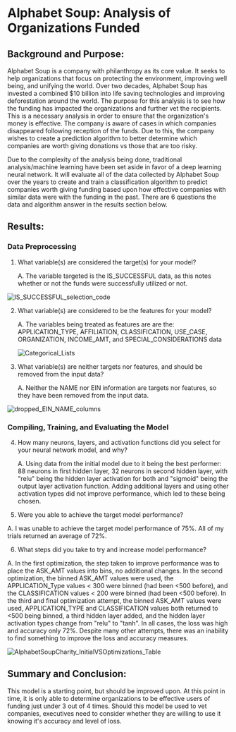# Alphabet Soup: Analysis of Organizations Funded

## Background and Purpose:
Alphabet Soup is a company with philanthropy as its core value. It seeks to help organizations that focus on protecting the environment, improving well being, and unifying the world. Over two decades, Alphabet Soup has invested a combined $10 billion into life saving technologies and improving deforestation around the world. The purpose for this analysis is to see how the funding has impacted the organizations and further vet the recipients. This is a necessary analysis in order to ensure that the organization's money is effective. The company is aware of cases in which companies disappeared following reception of the funds. Due to this, the company wishes to create a prediction algorithm to better determine which companies are worth giving donations vs those that are too risky. 

Due to the complexity of the analysis being done, traditional analysis/machine learning have been set aside in favor of a deep learning neural network. It will evaluate all of the data collected by Alphabet Soup over the years to create and train a classification algorithm to predict companies worth giving funding based upon how effective companies with similar data were with the funding in the past. There are 6 questions the data and algorithm answer in the results section below.

## Results:

### Data Preprocessing

1) What variable(s) are considered the target(s) for your model?
    
    A. The variable targeted is the IS_SUCCESSFUL data, as this notes whether or not the funds were successfully utilized or not.

![IS_SUCCESSFUL_selection_code](https://user-images.githubusercontent.com/101941048/215592677-92e3aed8-c43a-4097-b96c-0fc46ee11f43.png)

2) What variable(s) are considered to be the features for your model?
    
    A. The variables being treated as features are are the: APPLICATION_TYPE, AFFILIATION, CLASSIFICATION, USE_CASE, ORGANIZATION, INCOME_AMT, and SPECIAL_CONSIDERATIONS data
    
    ![Categorical_Lists](https://user-images.githubusercontent.com/101941048/215592066-50e9101e-b773-41be-82dc-5fff49b4c568.png)
    
3) What variable(s) are neither targets nor features, and should be removed from the input data?
    
    A. Neither the NAME nor EIN information are targets nor features, so they have been removed from the input data.

![dropped_EIN_NAME_columns](https://user-images.githubusercontent.com/101941048/215592367-3d4c7538-9bb5-4721-b223-02e3eaa2072a.png)

### Compiling, Training, and Evaluating the Model

4) How many neurons, layers, and activation functions did you select for your neural network model, and why?

    A. Using data from the initial model due to it being the best performer: 88 neurons in first hidden layer, 32 neurons in second hidden layer, with "relu" being the hidden layer activation for both and "sigmoid" being the output layer activation function. Adding additional layers and using other activation types did not improve performance, which led to these being chosen.

5) Were you able to achieve the target model performance?

  A. I was unable to achieve the target model performance of 75%. All of my trials returned an average of 72%.

6) What steps did you take to try and increase model performance?
  
  A. In the first optimization, the step taken to improve performance was to place the ASK_AMT values into bins, no additional changes. In the second optimization, the binned ASK_AMT values were used, the APPLICATION_Type values < 300 were binned (had been <500 before), and the CLASSIFICATION values < 200 were binned (had been <500 before). In the third and final optimization attempt, the binned ASK_AMT values were used, APPLICATION_TYPE and CLASSIFICATION values both returned to <500 being binned, a third hidden layer added, and the hidden layer activation types change from "relu" to "tanh". In all cases, the loss was high and accuracy only 72%. Despite many other attempts, there was an inability to find something to improve the loss and accuracy measures.
  
  ![AlphabetSoupCharity_InitialVSOptimizations_Table](https://user-images.githubusercontent.com/101941048/215591317-664577ac-f3cd-4756-b329-908467d782ff.png)

## Summary and Conclusion:
This model is a starting point, but should be improved upon. At this point in time, it is only able to determine organizations to be effective users of funding just under 3 out of 4 times. Should this model be used to vet companies, executives need to consider whether they are willing to use it knowing it's accuracy and level of loss. 
